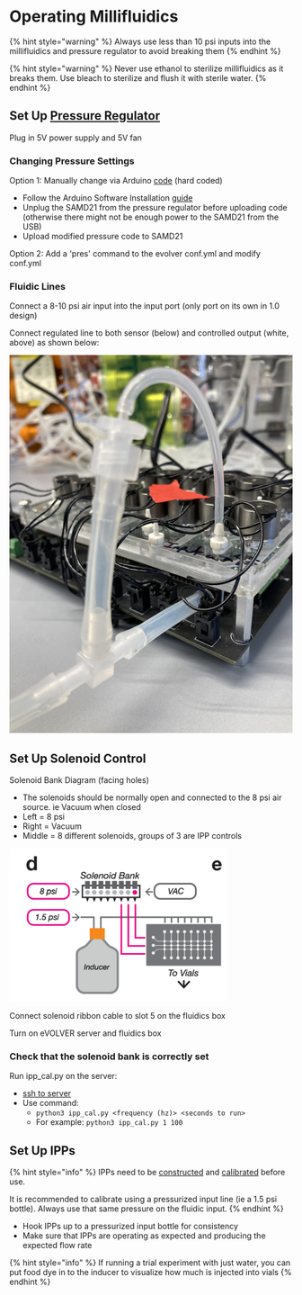 # Operating Millifluidics

{% hint style="warning" %}
Always use less than 10 psi inputs into the millifluidics and pressure regulator to avoid breaking them
{% endhint %}

{% hint style="warning" %}
Never use ethanol to sterilize millifluidics as it breaks them. Use bleach to sterilize and flush it with sterile water.
{% endhint %}

## Set Up [Pressure Regulator](../../hardware/overview-of-millifluidics/pressure-regulator.md)

Plug in 5V power supply and 5V fan

### Changing Pressure Settings

Option 1: Manually change via Arduino [code](https://github.com/FYNCH-BIO/evolver-arduino/blob/484d547205d03e82589d435ccad0a765331a3cb6/SAMD21/RS485\_PRESSURE/RS485\_PRESSURE.ino#L21) (hard coded)

* Follow the Arduino Software Installation [guide](../arduino-software-installation.md)
* Unplug the SAMD21 from the pressure regulator before uploading code (otherwise there might not be enough power to the SAMD21 from the USB)
* Upload modified pressure code to SAMD21

Option 2: Add a 'pres' command to the evolver conf.yml and modify conf.yml

### Fluidic Lines

Connect a 8-10 psi air input into the input port (only port on its own in 1.0 design)

Connect regulated line to both sensor (below) and controlled output (white, above) as shown below:

![](<../../.gitbook/assets/image (29).png>)

## Set Up Solenoid Control

Solenoid Bank Diagram (facing holes)

* The solenoids should be normally open and connected to the 8 psi air source. ie Vacuum when closed
* Left = 8 psi
* Right = Vacuum
* Middle = 8 different solenoids, groups of 3 are IPP controls

![](<../../.gitbook/assets/image (6).png>)

Connect solenoid ribbon cable to slot 5 on the fluidics box

Turn on eVOLVER server and fluidics box

### Check that the solenoid bank is correctly set

Run ipp\_cal.py on the server:

* [ssh to server](../updating-the-evolver-server.md)
* Use command:
  * `python3 ipp_cal.py <frequency (hz)> <seconds to run>`
  * For example: `python3 ipp_cal.py 1 100`

## Set Up IPPs

{% hint style="info" %}
IPPs need to be [constructed](constructing-laser-cut-millifluidics.md) and [calibrated](calibrating-ipps.md) before use.

It is recommended to calibrate using a pressurized input line (ie a 1.5 psi bottle). Always use that same pressure on the fluidic input.
{% endhint %}

* Hook IPPs up to a pressurized input bottle for consistency
* Make sure that IPPs are operating as expected and producing the expected flow rate

{% hint style="info" %}
If running a trial experiment with just water, you can put food dye in to the inducer to visualize how much is injected into vials
{% endhint %}
